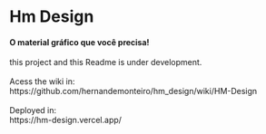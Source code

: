 <h1>Hm Design</h1>
<h4>O material gráfico que você precisa!</h4>
this project and this Readme is under development.
<br><br>
Acess the wiki in:<br>
https://github.com/hernandemonteiro/hm_design/wiki/HM-Design
<br><br>
Deployed in:<br>
https://hm-design.vercel.app/
